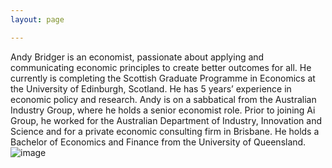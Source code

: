 ```yaml
---
layout: page

---
```


Andy Bridger is an economist, passionate about applying and communicating economic principles to create better outcomes for all. He currently is completing the Scottish Graduate Programme in Economics at the University of Edinburgh, Scotland. He has 5 years’ experience in economic policy and research. Andy is on a sabbatical from the Australian Industry Group, where he holds a senior economist role. Prior to joining Ai Group, he worked for the Australian Department of Industry, Innovation and Science and for a private economic consulting firm in Brisbane. He holds a Bachelor of Economics and Finance from the University of Queensland.![image](https://user-images.githubusercontent.com/69238442/147699711-cb7b304c-5494-4429-adcd-3b3cc96a4d89.png)
